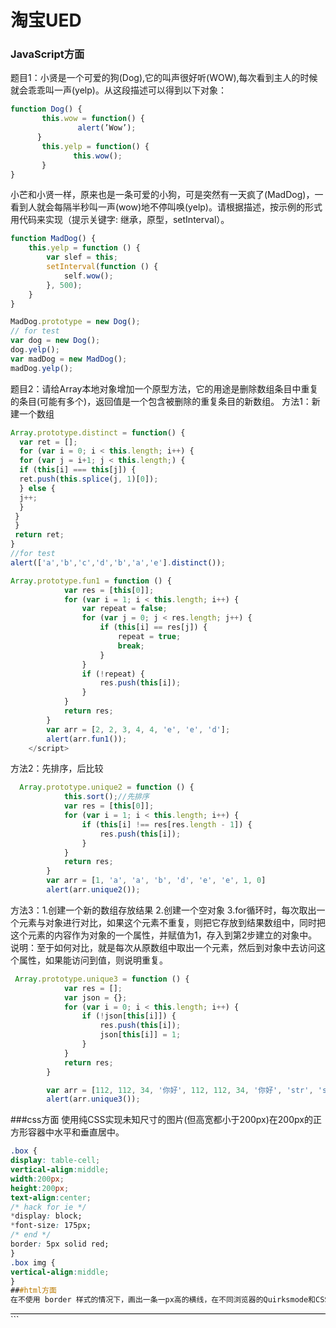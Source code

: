 # 淘宝UED

### JavaScript方面
题目1：小贤是一个可爱的狗(Dog),它的叫声很好听(WOW),每次看到主人的时候就会乖乖叫一声(yelp)。从这段描述可以得到以下对象：<br>
```javascript
function Dog() {
       this.wow = function() {
               alert(’Wow’);
      }
       this.yelp = function() {
              this.wow();
       }
}
```
小芒和小贤一样，原来也是一条可爱的小狗，可是突然有一天疯了(MadDog)，一看到人就会每隔半秒叫一声(wow)地不停叫唤(yelp)。请根据描述，按示例的形式用代码来实现（提示关键字: 继承，原型，setInterval）。<br>
```javascript
function MadDog() {
    this.yelp = function () {
        var slef = this;
        setInterval(function () {
            self.wow();
        }, 500);
    }
}

MadDog.prototype = new Dog();
// for test
var dog = new Dog();
dog.yelp();
var madDog = new MadDog();
madDog.yelp();
```
题目2：请给Array本地对象增加一个原型方法，它的用途是删除数组条目中重复的条目(可能有多个)，返回值是一个包含被删除的重复条目的新数组。
方法1：新建一个数组
```javascript
Array.prototype.distinct = function() {
  var ret = [];
  for (var i = 0; i < this.length; i++) {
  for (var j = i+1; j < this.length;) {
  if (this[i] === this[j]) {
  ret.push(this.splice(j, 1)[0]);
  } else {
  j++;
  }
 }
 }
 return ret;
}
//for test
alert(['a','b','c','d','b','a','e'].distinct());
```
```javascript
Array.prototype.fun1 = function () {
            var res = [this[0]];
            for (var i = 1; i < this.length; i++) {
                var repeat = false;
                for (var j = 0; j < res.length; j++) {
                    if (this[i] == res[j]) {
                        repeat = true;
                        break;
                    }
                }
                if (!repeat) {
                    res.push(this[i]);
                }
            }
            return res;
        }
        var arr = [2, 2, 3, 4, 4, 'e', 'e', 'd'];
        alert(arr.fun1());
    </script>
```
方法2：先排序，后比较
```javascript
  Array.prototype.unique2 = function () {
            this.sort();//先排序
            var res = [this[0]];
            for (var i = 1; i < this.length; i++) {
                if (this[i] !== res[res.length - 1]) {
                    res.push(this[i]);
                }
            }
            return res;
        }
        var arr = [1, 'a', 'a', 'b', 'd', 'e', 'e', 1, 0]
        alert(arr.unique2());
```
方法3：1.创建一个新的数组存放结果
    2.创建一个空对象
    3.for循环时，每次取出一个元素与对象进行对比，如果这个元素不重复，则把它存放到结果数组中，同时把这个元素的内容作为对象的一个属性，并赋值为1，存入到第2步建立的对象中。
    说明：至于如何对比，就是每次从原数组中取出一个元素，然后到对象中去访问这个属性，如果能访问到值，则说明重复。
```javascript
 Array.prototype.unique3 = function () {
            var res = [];
            var json = {};
            for (var i = 0; i < this.length; i++) {
                if (!json[this[i]]) {
                    res.push(this[i]);
                    json[this[i]] = 1;
                }
            }
            return res;
        }

        var arr = [112, 112, 34, '你好', 112, 112, 34, '你好', 'str', 'str1'];
        alert(arr.unique3());
```
###css方面
使用纯CSS实现未知尺寸的图片(但高宽都小于200px)在200px的正方形容器中水平和垂直居中。
```css
.box {
display: table-cell;
vertical-align:middle;
width:200px;
height:200px;
text-align:center;
/* hack for ie */
*display: block;
*font-size: 175px;
/* end */
border: 5px solid red;
}
.box img {
vertical-align:middle;
}
###html方面
在不使用 border 样式的情况下，画出一条一px高的横线，在不同浏览器的Quirksmode和CSSCompat模式下都保持同一效果。
```
 <div style="height:1px;overflow:hidden;background:#000"></div>
```



